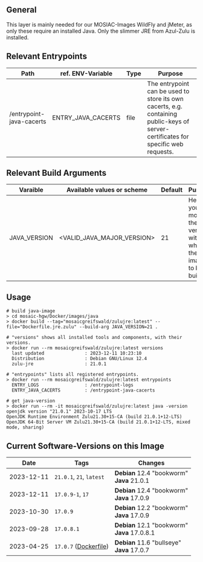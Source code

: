## General
This layer is mainly needed for our MOSIAC-Images WildFly and jMeter, as only these require an installed Java.
Only the slimmer JRE from Azul-Zulu is installed.


## Relevant Entrypoints
| Path                     | ref. ENV-Variable  | Type | Purpose                                                                                                                            |
|--------------------------|--------------------|------|------------------------------------------------------------------------------------------------------------------------------------|
| /entrypoint-java-cacerts | ENTRY_JAVA_CACERTS | file | The entrypoint can be used to store its own cacerts, e.g. containing public-keys of server-certificates for specific web requests. |


## Relevant Build Arguments
| Varaible     | Available values or scheme   | Default | Purpose                                                                   |
|--------------|------------------------------|---------|---------------------------------------------------------------------------|
| JAVA_VERSION | \<VALID_JAVA_MAJOR_VERSION\> | 21      | Here you can modify the java version with which the image is to be built. |


## Usage
```shell
# build java-image
> cd mosaic-hgw/Docker/images/java
> docker build --tag="mosaicgreifswald/zulujre:latest" --file="Dockerfile.jre.zulu" --build-arg JAVA_VERSION=21 .

# "versions" shows all installed tools and components, with their versions.
> docker run --rm mosaicgreifswald/zulujre:latest versions
  last updated               : 2023-12-11 10:23:10
  Distribution               : Debian GNU/Linux 12.4
  zulu-jre                   : 21.0.1
  
# "entrypoints" lists all registered entrypoints.
> docker run --rm mosaicgreifswald/zulujre:latest entrypoints
  ENTRY_LOGS                 : /entrypoint-logs
  ENTRY_JAVA_CACERTS         : /entrypoint-java-cacerts

# get java-version
> docker run --rm -it mosaicgreifswald/zulujre:latest java -version
openjdk version "21.0.1" 2023-10-17 LTS
OpenJDK Runtime Environment Zulu21.30+15-CA (build 21.0.1+12-LTS)
OpenJDK 64-Bit Server VM Zulu21.30+15-CA (build 21.0.1+12-LTS, mixed mode, sharing)
```

## Current Software-Versions on this Image
| Date       | Tags                                                                                                   | Changes                                         |
|------------|--------------------------------------------------------------------------------------------------------|-------------------------------------------------|
| 2023-12-11 | `21.0.1`, `21`, `latest`                                                                               | **Debian** 12.4 "bookworm"<br>**Java** 21.0.1   |
| 2023-12-11 | `17.0.9-1`, `17`                                                                                       | **Debian** 12.4 "bookworm"<br>**Java** 17.0.9   |
| 2023-10-30 | `17.0.9`                                                                                               | **Debian** 12.2 "bookworm"<br>**Java** 17.0.9   |
| 2023-09-28 | `17.0.8.1`                                                                                             | **Debian** 12.1 "bookworm"<br>**Java** 17.0.8.1 |
| 2023-04-25 | `17.0.7` ([Dockerfile](https://github.com/mosaic-hgw/Docker/blob/main/image/java/Dockerfile.jre.zulu)) | **Debian** 11.6 "bullseye"<br>**Java** 17.0.7   |
